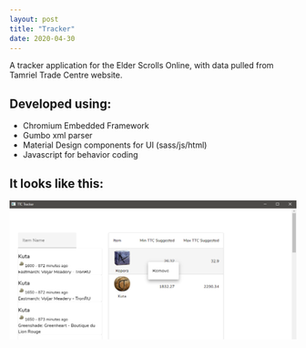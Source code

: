```yaml
---
layout: post
title: "Tracker"
date: 2020-04-30
---
```

A tracker application for the Elder Scrolls Online, with data pulled from Tamriel Trade Centre website.

## Developed using: 
* Chromium Embedded Framework
* Gumbo xml parser
* Material Design components for UI (sass/js/html)
* Javascript for behavior coding

## It looks like this:
![](/assets/images/demo_1.png)
